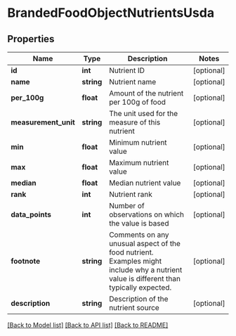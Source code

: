 # BrandedFoodObjectNutrientsUsda

## Properties
Name | Type | Description | Notes
------------ | ------------- | ------------- | -------------
**id** | **int** | Nutrient ID | [optional] 
**name** | **string** | Nutrient name | [optional] 
**per_100g** | **float** | Amount of the nutrient per 100g of food | [optional] 
**measurement_unit** | **string** | The unit used for the measure of this nutrient | [optional] 
**min** | **float** | Minimum nutrient value | [optional] 
**max** | **float** | Maximum nutrient value | [optional] 
**median** | **float** | Median nutrient value | [optional] 
**rank** | **int** | Nutrient rank | [optional] 
**data_points** | **int** | Number of observations on which the value is based | [optional] 
**footnote** | **string** | Comments on any unusual aspect of the food nutrient. Examples might include why a nutrient value is different than typically expected. | [optional] 
**description** | **string** | Description of the nutrient source | [optional] 

[[Back to Model list]](../../README.md#documentation-for-models) [[Back to API list]](../../README.md#documentation-for-api-endpoints) [[Back to README]](../../README.md)

